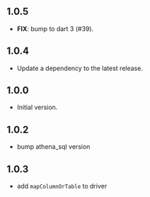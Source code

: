 ## 1.0.5

 - **FIX**: bump to dart 3 (#39).

## 1.0.4

 - Update a dependency to the latest release.

## 1.0.0

- Initial version.

## 1.0.2
- bump athena_sql version

## 1.0.3
- add `mapColumnOrTable` to driver